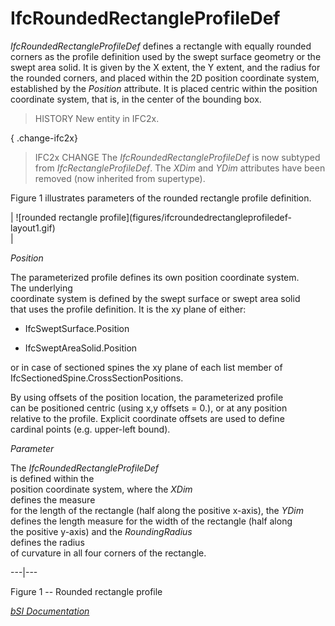 IfcRoundedRectangleProfileDef
=============================
_IfcRoundedRectangleProfileDef_ defines a rectangle with equally rounded
corners as the profile definition used by the swept surface geometry or the
swept area solid. It is given by the X extent, the Y extent, and the radius
for the rounded corners, and placed within the 2D position coordinate system,
established by the _Position_ attribute. It is placed centric within the
position coordinate system, that is, in the center of the bounding box.  
  
> HISTORY  New entity in IFC2x.  
  
{ .change-ifc2x}  
> IFC2x CHANGE  The _IfcRoundedRectangleProfileDef_ is now subtyped from
> _IfcRectangleProfileDef_. The _XDim_ and _YDim_ attributes have been removed
> (now inherited from supertype).  
  
Figure 1 illustrates parameters of the rounded rectangle profile definition.  
  
  
  
  
  
| ![rounded rectangle profile](figures/ifcroundedrectangleprofiledef-
layout1.gif)  
|  

_Position_  
  
  
The parameterized profile defines its own position coordinate system.  
The underlying  
coordinate system is defined by the swept surface or swept area solid  
that uses the profile definition. It is the xy plane of either:

  

  

  * IfcSweptSurface.Position
  

  * IfcSweptAreaSolid.Position
  

  
or in case of sectioned spines the xy plane of each list member of
IfcSectionedSpine.CrossSectionPositions.  
  
  
  
  
By using offsets of the position location, the parameterized profile  
can be positioned centric (using x,y offsets = 0.), or at any position  
relative to the profile. Explicit coordinate offsets are used to define  
cardinal points (e.g. upper-left bound).  

_Parameter_  
  
  
The _IfcRoundedRectangleProfileDef_  
is defined within the  
position coordinate system, where the _XDim_  
defines the measure  
for the length of the rectangle (half along the positive x-axis), the _YDim_  
defines the length measure for the width of the rectangle (half along  
the positive y-axis) and the _RoundingRadius_  
defines the radius  
of curvature in all four corners of the rectangle.

  
  
  
---|---  
  
  
  
  
  

Figure 1 -- Rounded rectangle profile  
  
  
  
[ _bSI
Documentation_](https://standards.buildingsmart.org/IFC/DEV/IFC4_2/FINAL/HTML/schema/ifcprofileresource/lexical/ifcroundedrectangleprofiledef.htm)


